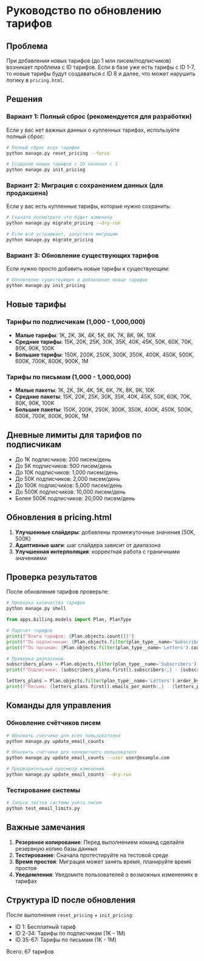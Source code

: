 # Руководство по обновлению тарифов

## Проблема

При добавлении новых тарифов (до 1 млн писем/подписчиков) возникает проблема с ID тарифов. Если в базе уже есть тарифы с ID 1-7, то новые тарифы будут создаваться с ID 8 и далее, что может нарушить логику в `pricing.html`.

## Решения

### Вариант 1: Полный сброс (рекомендуется для разработки)

Если у вас нет важных данных о купленных тарифах, используйте полный сброс:

```bash
# Полный сброс всех тарифов
python manage.py reset_pricing --force

# Создание новых тарифов с ID начиная с 1
python manage.py init_pricing
```

### Вариант 2: Миграция с сохранением данных (для продакшена)

Если у вас есть купленные тарифы, которые нужно сохранить:

```bash
# Сначала посмотрите что будет изменено
python manage.py migrate_pricing --dry-run

# Если всё устраивает, запустите миграцию
python manage.py migrate_pricing
```

### Вариант 3: Обновление существующих тарифов

Если нужно просто добавить новые тарифы к существующим:

```bash
# Обновление существующих и добавление новых тарифов
python manage.py init_pricing
```

## Новые тарифы

### Тарифы по подписчикам (1,000 - 1,000,000)

- **Малые тарифы**: 1K, 2K, 3K, 4K, 5K, 6K, 7K, 8K, 9K, 10K
- **Средние тарифы**: 15K, 20K, 25K, 30K, 35K, 40K, 45K, 50K, 60K, 70K, 80K, 90K, 100K
- **Большие тарифы**: 150K, 200K, 250K, 300K, 350K, 400K, 450K, 500K, 600K, 700K, 800K, 900K, 1M

### Тарифы по письмам (1,000 - 1,000,000)

- **Малые пакеты**: 1K, 2K, 3K, 4K, 5K, 6K, 7K, 8K, 9K, 10K
- **Средние пакеты**: 15K, 20K, 25K, 30K, 35K, 40K, 45K, 50K, 60K, 70K, 80K, 90K, 100K
- **Большие пакеты**: 150K, 200K, 250K, 300K, 350K, 400K, 450K, 500K, 600K, 700K, 800K, 900K, 1M

## Дневные лимиты для тарифов по подписчикам

- До 1K подписчиков: 200 писем/день
- До 5K подписчиков: 500 писем/день
- До 10K подписчиков: 1,000 писем/день
- До 50K подписчиков: 2,000 писем/день
- До 100K подписчиков: 5,000 писем/день
- До 500K подписчиков: 10,000 писем/день
- Более 500K подписчиков: 20,000 писем/день

## Обновления в pricing.html

1. **Улучшенные слайдеры**: добавлены промежуточные значения (50K, 500K)
2. **Адаптивные шаги**: шаг слайдера зависит от диапазона
3. **Улучшенная интерполяция**: корректная работа с граничными значениями

## Проверка результатов

После обновления тарифов проверьте:

```bash
# Проверка количества тарифов
python manage.py shell
```

```python
from apps.billing.models import Plan, PlanType

# Подсчет тарифов
print(f"Всего тарифов: {Plan.objects.count()}")
print(f"По подписчикам: {Plan.objects.filter(plan_type__name='Subscribers').count()}")
print(f"По письмам: {Plan.objects.filter(plan_type__name='Letters').count()}")

# Проверка диапазонов
subscribers_plans = Plan.objects.filter(plan_type__name='Subscribers').order_by('subscribers')
print(f"Подписчики: {subscribers_plans.first().subscribers:,} - {subscribers_plans.last().subscribers:,}")

letters_plans = Plan.objects.filter(plan_type__name='Letters').order_by('emails_per_month')
print(f"Письма: {letters_plans.first().emails_per_month:,} - {letters_plans.last().emails_per_month:,}")
```

## Команды для управления

### Обновление счётчиков писем

```bash
# Обновить счётчики для всех пользователей
python manage.py update_email_counts

# Обновить счётчики для конкретного пользователя
python manage.py update_email_counts --user user@example.com

# Предварительный просмотр изменений
python manage.py update_email_counts --dry-run
```

### Тестирование системы

```bash
# Запуск тестов системы учёта писем
python test_email_limits.py
```

## Важные замечания

1. **Резервное копирование**: Перед выполнением команд сделайте резервную копию базы данных
2. **Тестирование**: Сначала протестируйте на тестовой среде
3. **Время простоя**: Миграция может занять время, планируйте время простоя
4. **Уведомления**: Уведомите пользователей о возможных изменениях в тарифах

## Структура ID после обновления

После выполнения `reset_pricing` + `init_pricing`:

- ID 1: Бесплатный тариф
- ID 2-34: Тарифы по подписчикам (1K - 1M)
- ID 35-67: Тарифы по письмам (1K - 1M)

Всего: 67 тарифов 
